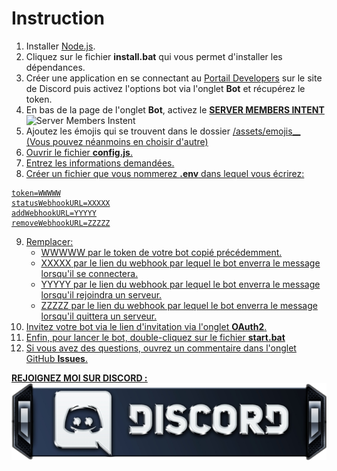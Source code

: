 # Instruction
1.  Installer [Node.js](https://nodejs.org/en/).
2.  Cliquez sur le fichier __**install.bat**__ qui vous permet d'installer les dépendances.
3.  Créer une application en se connectant au [Portail Developers](https://discordapp.com/developers/applications/) sur le site de Discord puis activez l'options bot via l'onglet **Bot** et récupérez le token.
4.  En bas de la page de l'onglet **Bot**, activez le <u>**SERVER MEMBERS INTENT**</u>
    ![Server Members Instent](https://i.imgur.com/ywbvEv0.png)
5. Ajoutez les émojis qui se trouvent dans le dossier <u>/assets/emojis__ (Vous pouvez néanmoins en choisir d'autre)
6.  Ouvrir le fichier <u>**config.js**</u>.
7.  Entrez les informations demandées.
8.  Créer un fichier que vous nommerez **.env** dans lequel vous écrirez:
```
token=WWWWW
statusWebhookURL=XXXXX
addWebhookURL=YYYYY
removeWebhookURL=ZZZZZ
```
9.  Remplacer:
    * <u>WWWWW</u> par le token de votre bot copié précédemment.
    * <u>XXXXX</u> par le lien du webhook par lequel le bot enverra le message lorsqu'il se connectera.
    * <u>YYYYY</u> par le lien du webhook par lequel le bot enverra le message lorsqu'il rejoindra un serveur.
    * <u>ZZZZZ</u> par le lien du webhook par lequel le bot enverra le message lorsqu'il quittera un serveur.
10.  Invitez votre bot via le lien d'invitation via l'onglet **OAuth2**.
11.  Enfin, pour lancer le bot, double-cliquez sur le fichier __**start.bat**__
12. Si vous avez des questions, ouvrez un commentaire dans l'onglet GitHub **[Issues](https://github.com/aeziotech/bunny-logger/issues)**.

<u>**REJOIGNEZ MOI SUR DISCORD :**</u>
[![discord-banner](./assets/img/discord-banner.png)](https://discord.gg/Qd8Tzkj7Q5)